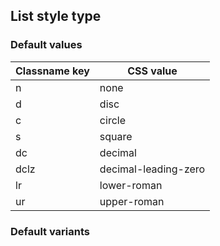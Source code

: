 ## List style type


<!-- <values.listStyleType> -->
### Default values
|Classname key|CSS value           |
|-------------|--------------------|
|n            |none                |
|d            |disc                |
|c            |circle              |
|s            |square              |
|dc           |decimal             |
|dclz         |decimal-leading-zero|
|lr           |lower-roman         |
|ur           |upper-roman         |

<!-- </values.listStyleType> -->

<!-- <variants.listStyleType> -->
### Default variants

<!-- </variants.listStyleType> -->